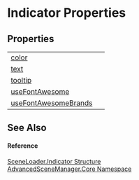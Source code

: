 # Indicator Properties




## Properties
<table>
<tr>
<td><a href="P_AdvancedSceneManager_Core_SceneLoader_Indicator_color.md">color</a></td>
<td> </td></tr>
<tr>
<td><a href="P_AdvancedSceneManager_Core_SceneLoader_Indicator_text.md">text</a></td>
<td> </td></tr>
<tr>
<td><a href="P_AdvancedSceneManager_Core_SceneLoader_Indicator_tooltip.md">tooltip</a></td>
<td> </td></tr>
<tr>
<td><a href="P_AdvancedSceneManager_Core_SceneLoader_Indicator_useFontAwesome.md">useFontAwesome</a></td>
<td> </td></tr>
<tr>
<td><a href="P_AdvancedSceneManager_Core_SceneLoader_Indicator_useFontAwesomeBrands.md">useFontAwesomeBrands</a></td>
<td> </td></tr>
</table>

## See Also


#### Reference
<a href="T_AdvancedSceneManager_Core_SceneLoader_Indicator.md">SceneLoader.Indicator Structure</a>  
<a href="N_AdvancedSceneManager_Core.md">AdvancedSceneManager.Core Namespace</a>  
